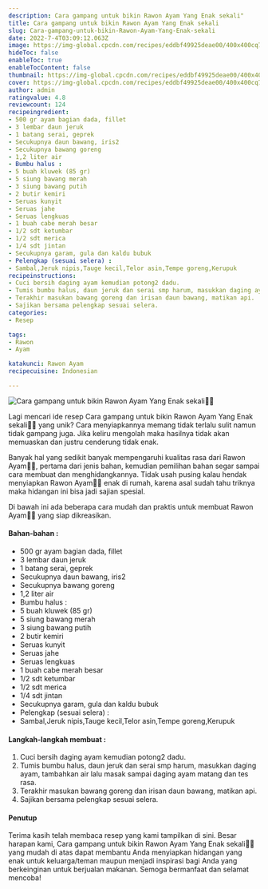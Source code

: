 ```yaml
---
description: Cara gampang untuk bikin Rawon Ayam Yang Enak sekali"
title: Cara gampang untuk bikin Rawon Ayam Yang Enak sekali
slug: Cara-gampang-untuk-bikin-Rawon-Ayam-Yang-Enak-sekali
date: 2022-7-4T03:09:12.063Z
image: https://img-global.cpcdn.com/recipes/eddbf49925deae00/400x400cq70/photo.jpg
hideToc: false
enableToc: true
enableTocContent: false
thumbnail: https://img-global.cpcdn.com/recipes/eddbf49925deae00/400x400cq70/photo.jpg
cover: https://img-global.cpcdn.com/recipes/eddbf49925deae00/400x400cq70/photo.jpg
author: admin
ratingvalue: 4.8
reviewcount: 124
recipeingredient:
- 500 gr ayam bagian dada, fillet
- 3 lembar daun jeruk
- 1 batang serai, geprek
- Secukupnya daun bawang, iris2
- Secukupnya bawang goreng
- 1,2 liter air
- Bumbu halus :
- 5 buah kluwek (85 gr)
- 5 siung bawang merah
- 3 siung bawang putih
- 2 butir kemiri
- Seruas kunyit
- Seruas jahe
- Seruas lengkuas
- 1 buah cabe merah besar
- 1/2 sdt ketumbar
- 1/2 sdt merica
- 1/4 sdt jintan
- Secukupnya garam, gula dan kaldu bubuk
- Pelengkap (sesuai selera) :
- Sambal,Jeruk nipis,Tauge kecil,Telor asin,Tempe goreng,Kerupuk
recipeinstructions:
- Cuci bersih daging ayam kemudian potong2 dadu.
- Tumis bumbu halus, daun jeruk dan serai smp harum, masukkan daging ayam, tambahkan air lalu masak sampai daging ayam matang dan tes rasa.
- Terakhir masukan bawang goreng dan irisan daun bawang, matikan api.
- Sajikan bersama pelengkap sesuai selera.
categories:
- Resep

tags:
- Rawon
- Ayam

katakunci: Rawon Ayam
recipecuisine: Indonesian

---
```


![Cara gampang untuk bikin Rawon Ayam Yang Enak sekali👩‍🍳](https://img-global.cpcdn.com/recipes/eddbf49925deae00/400x400cq70/photo.jpg)

Lagi mencari ide resep Cara gampang untuk bikin Rawon Ayam Yang Enak sekali👩‍🍳 yang unik? Cara menyiapkannya memang tidak terlalu sulit namun tidak gampang juga. Jika keliru mengolah maka hasilnya tidak akan memuaskan dan justru cenderung tidak enak.

Banyak hal yang sedikit banyak mempengaruhi kualitas rasa dari Rawon Ayam👩‍🍳, pertama dari jenis bahan, kemudian pemilihan bahan segar sampai cara membuat dan menghidangkannya. Tidak usah pusing kalau hendak menyiapkan Rawon Ayam👩‍🍳 enak di rumah, karena asal sudah tahu triknya maka hidangan ini bisa jadi sajian spesial.

Di bawah ini ada beberapa cara mudah dan praktis untuk membuat Rawon Ayam👩‍🍳 yang siap dikreasikan.

<!--inarticleads1-->

#### Bahan-bahan :

- 500 gr ayam bagian dada, fillet
- 3 lembar daun jeruk
- 1 batang serai, geprek
- Secukupnya daun bawang, iris2
- Secukupnya bawang goreng
- 1,2 liter air
- Bumbu halus :
- 5 buah kluwek (85 gr)
- 5 siung bawang merah
- 3 siung bawang putih
- 2 butir kemiri
- Seruas kunyit
- Seruas jahe
- Seruas lengkuas
- 1 buah cabe merah besar
- 1/2 sdt ketumbar
- 1/2 sdt merica
- 1/4 sdt jintan
- Secukupnya garam, gula dan kaldu bubuk
- Pelengkap (sesuai selera) :
- Sambal,Jeruk nipis,Tauge kecil,Telor asin,Tempe goreng,Kerupuk

<!--inarticleads2-->

#### Langkah-langkah membuat :

1. Cuci bersih daging ayam kemudian potong2 dadu.
1. Tumis bumbu halus, daun jeruk dan serai smp harum, masukkan daging ayam, tambahkan air lalu masak sampai daging ayam matang dan tes rasa.
1. Terakhir masukan bawang goreng dan irisan daun bawang, matikan api.
1. Sajikan bersama pelengkap sesuai selera.

#### Penutup

Terima kasih telah membaca resep yang kami tampilkan di sini. Besar harapan kami, Cara gampang untuk bikin Rawon Ayam Yang Enak sekali👩‍🍳 yang mudah di atas dapat membantu Anda menyiapkan hidangan yang enak untuk keluarga/teman maupun menjadi inspirasi bagi Anda yang berkeinginan untuk berjualan makanan. Semoga bermanfaat dan selamat mencoba!